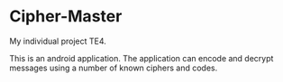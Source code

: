 # Cipher-Master
My individual project TE4. 

This is an android application.
The application can encode and decrypt messages using a number of known ciphers and codes.
